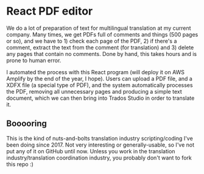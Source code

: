 # React PDF editor

We do a lot of preparation of text for multilingual translation at my current company.  Many times, we get PDFs full of comments and things (500 pages or so), and we have to 1) check each page of the PDF, 2) if there's a comment, extract the text from the comment (for translation) and 3) delete any pages that contain no comments.  Done by hand, this takes hours and is prone to human error.

I automated the process with this React program (will deploy it on AWS Amplify by the end of the year, I hope).  Users can upload a PDF file, and a XDFX file (a special type of PDF), and the system automatically processes the PDF, removing all unnecessary pages and producing a simple text document, which we can then bring into Trados Studio in order to translate it.

## Booooring

This is the kind of nuts-and-bolts translation industry scripting/coding I've been doing since 2017.  Not very interesting or generally-usable, so I've not put any of it on GitHub until now.  Unless you work in the translation industry/translation coordination industry, you probably don't want to fork this repo :)
